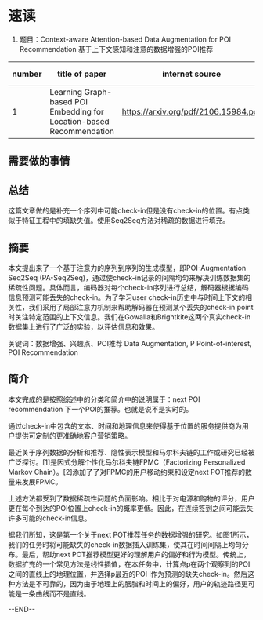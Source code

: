 # 速读

1. 题目：Context-aware Attention-based Data Augmentation for POI Recommendation
基于上下文感知和注意的数据增强的POI推荐

|number|title of paper|internet source|local source|correlative field|illustration|
|---|---|---|---|---|---|
|1|Learning Graph-based POI Embedding for Location-based Recommendation|<https://arxiv.org/pdf/2106.15984.pdf>|/|location prediction|distll|

## 需要做的事情

## 总结

这篇文章做的是补充一个序列中可能check-in但是没有check-in的位置。有点类似于特征工程中的填缺失值。使用Seq2Seq方法对稀疏的数据进行填充。

## 摘要

本文提出来了一个基于注意力的序列到序列的生成模型，即POI-Augmentation Seq2Seq (PA-Seq2Seq)，通过使check-in记录的间隔均匀来解决训练数据集的稀疏性问题。具体而言，编码器对每个check-in序列进行总结，解码器根据编码信息预测可能丢失的check-in。为了学习user check-in历史中与时间上下文的相关性，我们采用了局部注意力机制来帮助解码器在预测某个丢失的check-in point时关注特定范围的上下文信息。我们在Gowalla和Brightkite这两个真实check-in数据集上进行了广泛的实验，以评估信息和效果。

关键词：数据增强、兴趣点、POI推荐 Data Augmentation, P Point-of-interest, POI Recommendation

## 简介

本文完成的是按照综述中的分类和简介中的说明属于：next POI recommendation  下一个POI的推荐。也就是说不是实时的。

通过check-in中包含的文本、时间和地理信息来使得基于位置的服务提供商为用户提供可定制的更准确地客户营销策略。

最近关于序列数据的分析和推荐、隐性表示模型和马尔科夫链的工作或研究已经被广泛探讨。[1]是因式分解个性化马尔科夫链FPMC（Factorizing Personalized Markov Chain）。[2]添加了了对FPMC的用户移动约束和设定next POT推荐的数量来发展FPMC。

上述方法都受到了数据稀疏性问题的负面影响。相比于对电源和购物的评分，用户更在每个到达的POI位置上check-in的概率更低。因此，在连续签到之间可能丢失许多可能的check-in信息。

据我们所知，这是第一个关于next POT推荐任务的数据增强的研究。如图1所示，我们的任务时将可能缺失的check-in数据插入训练集，使其在时间间隔上均匀分布。最后，帮助next POT推荐模型更好的理解用户的偏好和行为模型。传统上，数据扩充的一个常见方法是线性插值，在本任务中，计算点p在两个观察到的POI之间的直线上的地理位置，并选择p最近的POI  l作为预测的缺失check-in。然后这种方法是不可靠的，因为由于地理上的胭脂和时间上的偏好，用户的轨迹路径更可能是一条曲线而不是直线。

--END--